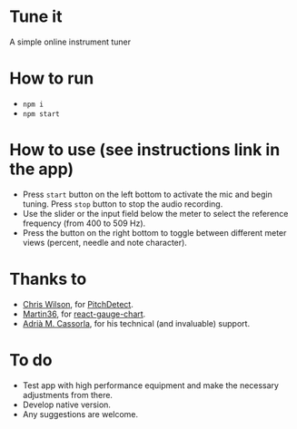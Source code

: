 # Tune it
A simple online instrument tuner

# How to run
- `npm i`
- `npm start`

# How to use (see instructions link in the app)
- Press `start` button on the left bottom to activate the mic and begin tuning. Press `stop` button to stop the audio recording.
- Use the slider or the input field below the meter to select the reference frequency (from 400 to 509 Hz).
- Press the button on the right bottom to toggle between different meter views (percent, needle and note character).

# Thanks to
- [Chris Wilson](https://github.com/cwilso), for [PitchDetect](https://github.com/cwilso/PitchDetect).
- [Martin36](https://github.com/Martin36), for [react-gauge-chart](https://github.com/Martin36/react-gauge-chart).
- [Adrià M. Cassorla](https://github.com/adriamcassorla), for his technical (and invaluable) support.

# To do
- Test app with high performance equipment and make the necessary adjustments from there.
- Develop native version.
- Any suggestions are welcome.
